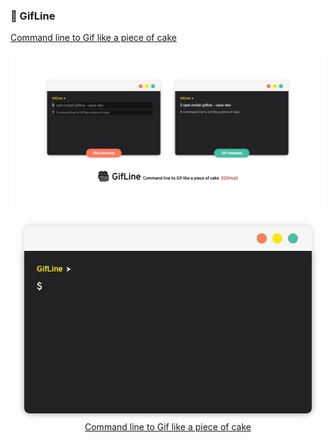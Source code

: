### 🎥 GifLine

[Command line to Gif like a piece of cake](https://dalirnet.github.io/gifline/build/index.html)

![screenshot](https://raw.githubusercontent.com/dalirnet/gifline/master/gifline.png)

<p align="center">
  <img width="480" height="320" src="https://raw.githubusercontent.com/dalirnet/gifline/master/build/images/demo.gif">
  <br>
  <a href="https://dalirnet.github.io/gifline/build/index.html">Command line to Gif like a piece of cake</a>
</p>
